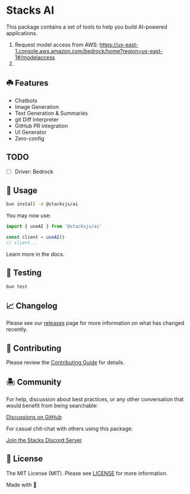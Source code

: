 # Stacks AI

This package contains a set of tools to help you build AI-powered applications.

1. Request model access from AWS: <https://us-east-1.console.aws.amazon.com/bedrock/home?region=us-east-1#/modelaccess>
2.

## ☘️ Features

- Chatbots
- Image Generation
- Text Generation & Summaries
- git Diff Interpreter
- GitHub PR integration
- UI Generator
- Zero-config

## TODO

- [ ] Driver: Bedrock

## 🤖 Usage

```bash
bun install -d @stacksjs/ai
```

You may now use:

```ts
import { useAI } from '@stacksjs/ai'

const client = useAI()
// client...
```

Learn more in the docs.

## 🧪 Testing

```bash
bun test
```

## 📈 Changelog

Please see our [releases](https://github.com/stacksjs/stacks/releases) page for more information on what has changed recently.

## 🚜 Contributing

Please review the [Contributing Guide](https://github.com/stacksjs/contributing) for details.

## 🏝 Community

For help, discussion about best practices, or any other conversation that would benefit from being searchable:

[Discussions on GitHub](https://github.com/stacksjs/stacks/discussions)

For casual chit-chat with others using this package:

[Join the Stacks Discord Server](https://discord.gg/stacksjs)

## 📄 License

The MIT License (MIT). Please see [LICENSE](https://github.com/stacksjs/stacks/tree/main/LICENSE.md) for more information.

Made with 💙
